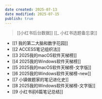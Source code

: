 ```yaml
---
date created: 2025-07-13
date modified: 2025-07-15
publish: true
---
```


> [[小红书后台数据]]
> [[_ 小红书选题备忘录]]

- [[1 我的第二大脑和数字花园]]
- [[2 ACCESS笔记组织法]]
- [[3 2025我的macOS软件天梯榜]]
- [[4 2025我的Windows软件天梯榜]]
- [[5 2025我的macOS软件天梯榜-文字版]]
- [[6 2025我的Windows软件天梯榜-new]]
- [[7 小镇做题家的笔记进化史]]
- [[8 2025我的Windows软件天梯榜-文字版]]
- [[9 小红书前6篇笔记总结]]
